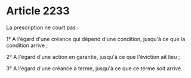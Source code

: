 # Article 2233

La prescription ne court pas :

1° A l'égard d'une créance qui dépend d'une condition, jusqu'à ce que la condition arrive ;

2° A l'égard d'une action en garantie, jusqu'à ce que l'éviction ait lieu ;

3° A l'égard d'une créance à terme, jusqu'à ce que ce terme soit arrivé.
